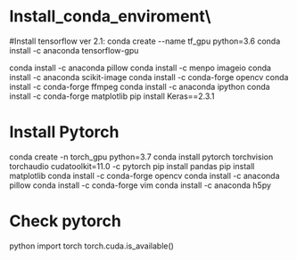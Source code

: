 # Install_conda_enviroment\

#Install tensorflow ver 2.1:
conda create --name tf_gpu python=3.6
conda install -c anaconda tensorflow-gpu


conda install -c anaconda pillow
conda install -c menpo imageio
conda install -c anaconda scikit-image
conda install -c conda-forge opencv
conda install -c conda-forge ffmpeg
conda install -c anaconda ipython
conda install -c conda-forge matplotlib
pip install Keras==2.3.1

# Install Pytorch 
conda create -n torch_gpu python=3.7
conda install pytorch torchvision torchaudio cudatoolkit=11.0 -c pytorch
pip install pandas
pip install matplotlib
conda install -c conda-forge opencv
conda install -c anaconda pillow
conda install -c conda-forge vim
conda install -c anaconda h5py
# Check pytorch
python
import torch
torch.cuda.is_available()
